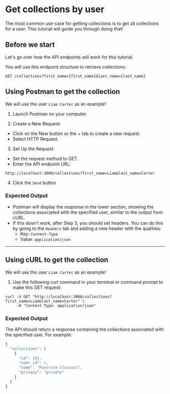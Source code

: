 # Get collections by user

The most common use case for getting collections is to get all collections for a user. This tutorial will guide you through doing that!

## Before we start

Let's go over how the API endpoints will work for this tutorial.  

You will use this endpoint structure to retrieve collections:

``` shell
GET /collections?first_name={first_name}&last_name={last_name}
```

## Using Postman to get the collection

We will use the user `Liam Carter` as an example!

1. Launch Postman on your computer.

2. Create a New Request:

* Click on the New button or the + tab to create a new request.
* Select HTTP Request.

3. Set Up the Request:

* Set the request method to GET.
* Enter the API endpoint URL:

``` shell
http://localhost:3000/collections?first_name=Liam&last_name=Carter
```

4. Click the `Send` button

### Expected Output
* Postman will display the response in the lower section, showing the collections associated with the specified user, similar to the output from cURL.
* If this dosn't work, after Step 3, you should set headers. You can do this by going to the `Headers` tab and adding a new header with the qualities:
  * Key: `Content-Type`
  * Value: `application/json`
 
 ---

 ## Using cURL to get the collection

We will use the user `Liam Carter` as an example!

1. Use the following curl command in your terminal or command prompt to make this GET request:

``` shell
curl -X GET "http://localhost:3000/collections?first_name=Liam&last_name=Carter" \
     -H "Content-Type: application/json"
```

### Expected Output

The API should return a response containing the collections associated with the specified user. For example:

``` js
{
  "collections": [
    {
      "id": 101,
      "user_id": 1,
      "name": "Favorite Classics",
      "privacy": "private"
    }
  ]
}
```
